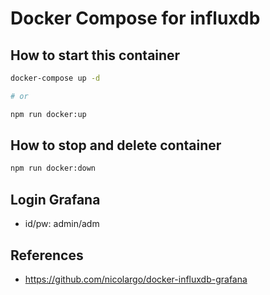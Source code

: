 # Docker Compose for influxdb

## How to start this container

```sh
docker-compose up -d

# or

npm run docker:up
```

## How to stop and delete container

```sh
npm run docker:down
```

## Login Grafana

- id/pw: admin/adm

## References

- <https://github.com/nicolargo/docker-influxdb-grafana>
